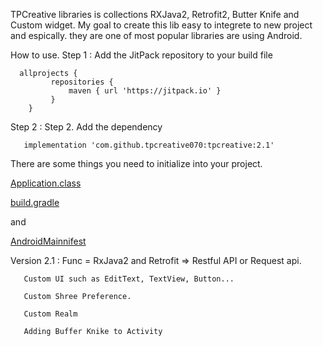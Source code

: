 TPCreative libraries is collections RXJava2, Retrofit2, Butter Knife and Custom widget. My goal to create this lib easy to integrete to new project and espically. they are one of most popular libraries are using Android.

How to use.
   Step 1 :  Add the JitPack repository to your build file
      
      allprojects {
	     	 repositories {
		     	 maven { url 'https://jitpack.io' }
		     }
	    }
   Step 2 : Step 2. Add the dependency
      
       implementation 'com.github.tpcreative070:tpcreative:2.1'
       
 
   There are some things you need to initialize into your project.
   
   [Application.class](https://github.com/tpcreative070/tpcreative/blob/master/sample/src/main/java/tpcreative/co/tpcreative/Application.java)
   
   [build.gradle](https://github.com/tpcreative070/tpcreative/blob/master/sample/build.gradle)
   
   and 
   
   [AndroidMainnifest](https://github.com/tpcreative070/tpcreative/blob/master/sample/src/main/AndroidManifest.xml)
   
   
   Version 2.1 : 
       Func = RxJava2 and Retrofit => Restful API or Request api.
       
       Custom UI such as EditText, TextView, Button...
       
       Custom Shree Preference.
       
       Custom Realm
       
       Adding Buffer Knike to Activity
   
   
      
      
